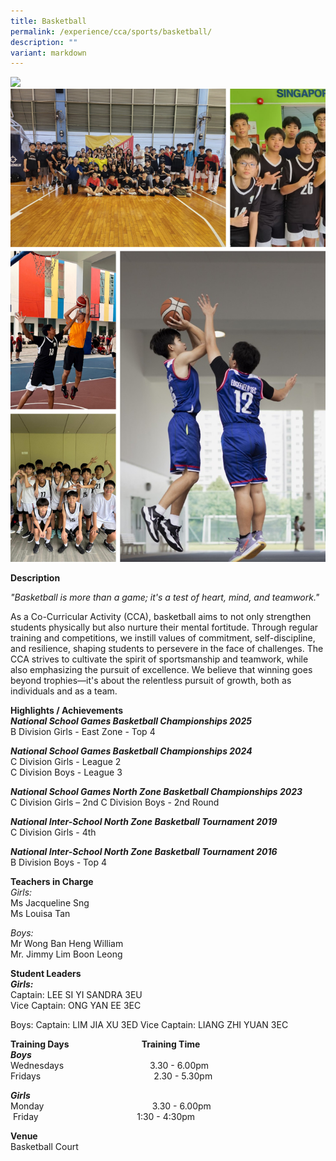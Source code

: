 ```yaml
---
title: Basketball
permalink: /experience/cca/sports/basketball/
description: ""
variant: markdown
---
```

![](/images/2_Basketball_Girls_Collage.png)<br>
![](/images/2_Basketball_Boys_Collage.png)<br>

**Description** <br>

_"Basketball is more than a game; it's a test of heart, mind, and teamwork."_

As a Co-Curricular Activity (CCA), basketball aims to not only strengthen students physically but also nurture their mental fortitude. Through regular training and competitions, we instill values of commitment, self-discipline, and resilience, shaping students to persevere in the face of challenges. The CCA strives to cultivate the spirit of sportsmanship and teamwork, while also emphasizing the pursuit of excellence. We believe that winning goes beyond trophies—it's about the relentless pursuit of growth, both as individuals and as a team.

**Highlights / Achievements** <br>
_**National School Games Basketball Championships 2025**_<br>
B Division Girls - East Zone - Top 4

_**National School Games Basketball Championships 2024**_<br>
C Division Girls - League 2<br>
C Division Boys - League 3

_**National School Games North Zone Basketball Championships 2023**_<br>
C Division Girls – 2nd
C Division Boys - 2nd Round

_**National Inter-School North Zone Basketball Tournament 2019**_ <br>
C Division Girls - 4th

_**National Inter-School North Zone Basketball Tournament 2016**_ <br>
B Division Boys - Top 4

**Teachers in Charge** <br>
_Girls:_<br>
Ms Jacqueline Sng<br>
Ms Louisa Tan

_Boys:_<br>
Mr Wong Ban Heng William<br>
Mr. Jimmy Lim Boon Leong
 
**Student Leaders** <br>
**_Girls:_**<br>
Captain: LEE SI YI SANDRA 3EU<br>
Vice Captain: ONG YAN EE 3EC

Boys:
Captain: LIM JIA XU 3ED
Vice Captain: LIANG ZHI YUAN 3EC

**Training Days&nbsp;&nbsp; &nbsp;&nbsp;&nbsp; &nbsp;&nbsp;&nbsp; &nbsp;&nbsp;&nbsp; &nbsp;&nbsp;&nbsp; &nbsp;&nbsp;&nbsp; &nbsp;&nbsp;&nbsp; &nbsp;&nbsp;&nbsp; &nbsp;&nbsp; &nbsp;Training Time** <br>
**_Boys_** <br>
Wednesdays&nbsp;&nbsp; &nbsp;&nbsp;&nbsp; &nbsp;&nbsp;&nbsp; &nbsp;&nbsp;&nbsp; &nbsp;&nbsp;&nbsp; &nbsp;&nbsp;&nbsp; &nbsp;&nbsp;&nbsp; &nbsp;&nbsp;&nbsp; &nbsp;&nbsp;&nbsp;&nbsp;3.30 - 6.00pm <br>
Fridays&nbsp;&nbsp; &nbsp;&nbsp;&nbsp; &nbsp;&nbsp;&nbsp; &nbsp;&nbsp;&nbsp; &nbsp;&nbsp;&nbsp; &nbsp;&nbsp;&nbsp; &nbsp;&nbsp;&nbsp; &nbsp;&nbsp;&nbsp; &nbsp;&nbsp;&nbsp; &nbsp;&nbsp;&nbsp; &nbsp;&nbsp;&nbsp; &nbsp;&nbsp;&nbsp;2.30 - 5.30pm

**_Girls_** <br>
Monday&nbsp;&nbsp; &nbsp;&nbsp;&nbsp; &nbsp;&nbsp;&nbsp; &nbsp;&nbsp;&nbsp; &nbsp;&nbsp;&nbsp; &nbsp;&nbsp;&nbsp; &nbsp;&nbsp;&nbsp; &nbsp;&nbsp;&nbsp; &nbsp;&nbsp;&nbsp; &nbsp;&nbsp;&nbsp; &nbsp;&nbsp; &nbsp; 3.30 - 6.00pm <br>
&nbsp;Friday&nbsp; &nbsp; &nbsp; &nbsp; &nbsp; &nbsp; &nbsp; &nbsp; &nbsp; &nbsp; &nbsp; &nbsp; &nbsp; &nbsp; &nbsp; &nbsp; &nbsp; &nbsp; &nbsp; &nbsp;&nbsp;1:30 - 4:30pm

**Venue** <br>
Basketball Court